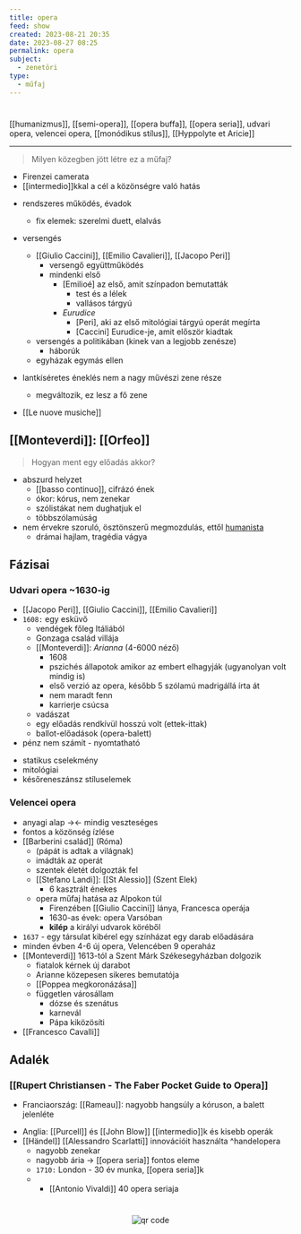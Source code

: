 ```yaml
---
title: opera
feed: show
created: 2023-08-21 20:35
date: 2023-08-27 08:25
permalink: opera
subject:
  - zenetöri
type:
  - műfaj
---
```

#

[[humanizmus]], [[semi-opera]], [[opera buffa]], [[opera seria]], udvari opera, velencei opera, [[monódikus stílus]], [[Hyppolyte et Aricie]]
__________________

> Milyen közegben jött létre ez a műfaj?

* Firenzei camerata
* [[intermedio]]kkal a cél a közönségre való hatás

- rendszeres működés, évadok
	- fix elemek: szerelmi duett, elalvás

- versengés
	- [[Giulio Caccini]], [[Emilio Cavalieri]], [[Jacopo Peri]]
		- versengő együttműködés
		- mindenki első
			- [Emilioé] az első, amit színpadon bemutatták
				- test és a lélek
				- vallásos tárgyú
			- *Eurudice*
				- [Peri], aki az első mitológiai tárgyú operát megírta
				- [Caccini] Eurudice-je, amit először kiadtak
	- versengés a politikában (kinek van a legjobb zenésze)
		- háborúk
	- egyházak egymás ellen
	
- lantkíséretes éneklés nem a nagy művészi zene része
	- megváltozik, ez lesz a fő zene
- [[Le nuove musiche]] 

## [[Monteverdi]]: [[Orfeo]]

> Hogyan ment egy előadás akkor?

- abszurd helyzet
	- [[basso continuo]], cifrázó ének
	- ókor: kórus, nem zenekar
	- szólistákat nem dughatjuk el
	- többszólamúság
- nem érvekre szoruló, ösztönszerű megmozdulás, ettől [humanista](humanizmus.md)
	- drámai hajlam, tragédia vágya

## Fázisai
### Udvari opera ~1630-ig
* [[Jacopo Peri]], [[Giulio Caccini]], [[Emilio Cavalieri]]
* `1608:` egy esküvő
	* vendégek főleg Itáliából
	* Gonzaga család villája
	* [[Monteverdi]]: *Arianna* (4-6000 néző)
		* 1608
		* pszichés állapotok amikor az embert elhagyják (ugyanolyan volt mindig is)
		* első verzió az opera, később 5 szólamú madrigállá írta át
		* nem maradt fenn
		* karrierje csúcsa
	* vadászat
	* egy előadás rendkívül hosszú volt (ettek-ittak)
	* ballot-előadások (opera-balett)
* pénz nem számít - nyomtatható
- statikus cselekmény
- mitológiai
- későreneszánsz stíluselemek

### Velencei opera
- anyagi alap -><- mindig veszteséges
- fontos a közönség ízlése
- [[Barberini család]] (Róma)
	- (pápát is adtak a világnak)
	- imádták az operát
	- szentek életét dolgozták fel
	- [[Stefano Landi]]: [[St Alessio]] (Szent Elek)
		- 6 kasztrált énekes
	- opera műfaj hatása az Alpokon túl
		- Firenzében [[Giulio Caccini]] lánya, Francesca operája
		- 1630-as évek: opera Varsóban
		- **kilép** a királyi udvarok köréből
- `1637` - egy társulat kibérel egy színházat egy darab előadására
- minden évben 4-6 új opera, Velencében 9 operaház
- [[Monteverdi]] 1613-tól a Szent Márk Székesegyházban dolgozik
	- fiatalok kérnek új darabot
	- Arianne közepesen sikeres bemutatója
	- [[Poppea megkoronázása]]
	- független városállam
		- dózse és szenátus
		- karnevál
		- Pápa kiközösíti
- [[Francesco Cavalli]]

## Adalék
###  [[Rupert Christiansen - The Faber Pocket Guide to Opera]]
* Franciaország: [[Rameau]]: nagyobb hangsúly a kóruson, a balett jelenléte
- Anglia: [[Purcell]] és [[John Blow]] [[intermedio]]k és kisebb operák
- [[Händel]] [[Alessandro Scarlatti]] innovációit használta ^handelopera
	- nagyobb zenekar
	- nagyobb ária -> [[opera seria]] fontos eleme
	- `1710:` London - 30 év munka, [[opera seria]]k
	- - [[Antonio Vivaldi]] 40 opera seriaja




#
<p style="text-align: center;"><img src="https://chart.googleapis.com/chart?cht=qr&chl=https://notes.andrasdenes.com/opera&chs=180x180&choe=UTF-8&chld=L|2" alt="qr code"></p>

